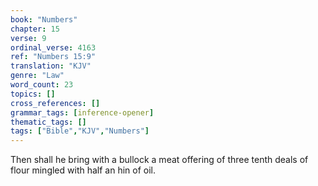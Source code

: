 ```yaml
---
book: "Numbers"
chapter: 15
verse: 9
ordinal_verse: 4163
ref: "Numbers 15:9"
translation: "KJV"
genre: "Law"
word_count: 23
topics: []
cross_references: []
grammar_tags: [inference-opener]
thematic_tags: []
tags: ["Bible","KJV","Numbers"]
---
```

Then shall he bring with a bullock a meat offering of three tenth deals of flour mingled with half an hin of oil.

